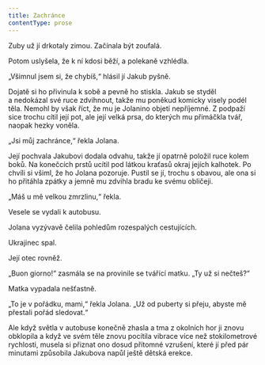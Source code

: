 ```yaml
---
title: Zachránce
contentType: prose
---
```


<section>

Zuby už jí drkotaly zimou. Začínala být zoufalá.

Potom uslyšela, že k ní kdosi běží, a polekaně vzhlédla.

„Všimnul jsem si, že chybíš,“ hlásil jí Jakub pyšně.

Dojatě si ho přivinula k sobě a pevně ho stiskla. Jakub se styděl a nedokázal své ruce zdvihnout, takže mu poněkud komicky visely podél těla. Nemohl by však říct, že mu je Jolanino objetí nepříjemné. Z podpaží sice trochu cítil její pot, ale její velká prsa, do kterých mu přimáčkla tvář, naopak hezky voněla.

„Jsi můj zachránce,“ řekla Jolana.

Její pochvala Jakubovi dodala odvahu, takže jí opatrně položil ruce kolem boků. Na konečcích prstů ucítil pod látkou kraťasů okraj jejích kalhotek. Po chvíli si všiml, že ho Jolana pozoruje. Pustil se jí, trochu s obavou, ale ona si ho přitáhla zpátky a jemně mu zdvihla bradu ke svému obličeji.

„Máš u mě velkou zmrzlinu,“ řekla.

Vesele se vydali k autobusu.

Jolana vyzývavě čelila pohledům rozespalých cestujících.

Ukrajinec spal.

Její otec rovněž.

„Buon giorno!“ zasmála se na provinile se tvářící matku. „Ty už si nečteš?“

Matka vypadala nešťastně.

„To je v pořádku, mami,“ řekla Jolana. „Už od puberty si přeju, abyste mě přestali pořád sledovat.“

Ale když světla v autobuse konečně zhasla a tma z okolních hor ji zno­vu obklopila a když ve svém těle znovu pocítila vibrace více než sto­ki­lometrové rychlosti, musela si přiznat ono dosud přítomné vzrušení, které jí před pár minutami způsobila Jakubova napůl ještě dětská erekce.

</section>
